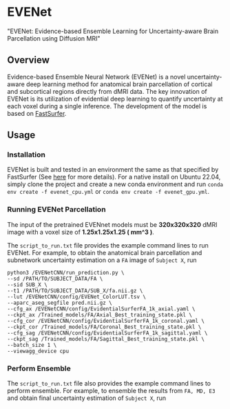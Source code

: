 # EVENet
"EVENet: Evidence-based Ensemble Learning for Uncertainty-aware Brain Parcellation using Diffusion MRI"
## Overview
Evidence-based Ensemble Neural Network (EVENet) is a novel uncertainty-aware deep learning method for anatomical brain parcellation of cortical and subcortical regions directly from dMRI data. The key innovation of EVENet is its utilization of evidential deep learning to quantify uncertainty at each voxel during a single inference. The development of the model is based on [FastSurfer](https://github.com/Deep-MI/FastSurfer/tree/dev).
## Usage
### Installation
EVENet is built and tested in an environment the same as that specified by FastSurfer (See [here](https://github.com/Deep-MI/FastSurfer/blob/dev/doc/overview/INSTALL.md#native-ubuntu-2004-or-ubuntu-2204) for more details). For a native install on Ubuntu 22.04, simply clone the project and create a new conda environment and run `conda env create -f evenet_cpu.yml` or `conda env create -f evenet_gpu.yml`.

### Running EVENet Parcellation

The input of the pretrained EVENnet models must be **320x320x320** dMRI image with a voxel size of **1.25x1.25x1.25 \( mm^3 \)**.

The `script_to_run.txt` file provides the example command lines to run EVENet. For example, to obtain the anatomical brain parcellation and subnetwork uncertainty estimation on a `FA` image of `Subject X`, run

```
python3 /EVENetCNN/run_prediction.py \
--sd /PATH/TO/SUBJECT_DATA/FA \
--sid SUB_X \
--t1 /PATH/TO/SUBJECT_DATA/SUB_X/fa.nii.gz \
--lut /EVENetCNN/config/EVENet_ColorLUT.tsv \
--aparc_aseg_segfile pred.nii.gz \
--cfg_ax /EVENetCNN/config/EvidentialSurferFA_1k_axial.yaml \
--ckpt_ax /Trained_models/FA/Axial_Best_training_state.pkl \
--cfg_cor /EVENetCNN/config/EvidentialSurferFA_1k_coronal.yaml \
--ckpt_cor /Trained_models/FA/Coronal_Best_training_state.pkl \
--cfg_sag /EVENetCNN/config/EvidentialSurferFA_1k_sagittal.yaml \
--ckpt_sag /Trained_models/FA/Sagittal_Best_training_state.pkl \
--batch_size 1 \
--viewagg_device cpu
```
### Perform Ensemble

The `script_to_run.txt` file also provides the example command lines to perform ensemble. For example, to ensemble the results from `FA, MD, E3` and obtain final uncertainty estimation of `Subject X`, run

```

```
